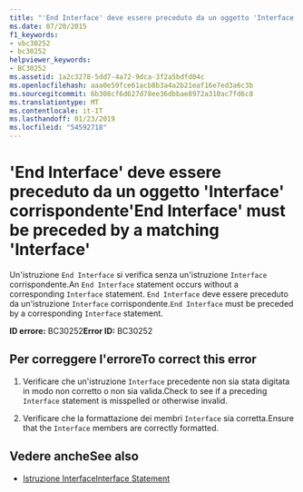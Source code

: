 ```yaml
---
title: "'End Interface' deve essere preceduto da un oggetto 'Interface' corrispondente"
ms.date: 07/20/2015
f1_keywords:
- vbc30252
- bc30252
helpviewer_keywords:
- BC30252
ms.assetid: 1a2c3278-5dd7-4a72-9dca-3f2a5bdfd04c
ms.openlocfilehash: aaa0e59fce61acb8b3a4a2b21eaf16e7ed3a6c3b
ms.sourcegitcommit: 6b308cf6d627d78ee36dbbae8972a310ac7fd6c8
ms.translationtype: MT
ms.contentlocale: it-IT
ms.lasthandoff: 01/23/2019
ms.locfileid: "54592718"
---
```

# <a name="end-interface-must-be-preceded-by-a-matching-interface"></a><span data-ttu-id="a8097-102">'End Interface' deve essere preceduto da un oggetto 'Interface' corrispondente</span><span class="sxs-lookup"><span data-stu-id="a8097-102">'End Interface' must be preceded by a matching 'Interface'</span></span>
<span data-ttu-id="a8097-103">Un'istruzione `End Interface` si verifica senza un'istruzione `Interface` corrispondente.</span><span class="sxs-lookup"><span data-stu-id="a8097-103">An `End Interface` statement occurs without a corresponding `Interface` statement.</span></span> <span data-ttu-id="a8097-104">`End Interface` deve essere preceduto da un'istruzione `Interface` corrispondente.</span><span class="sxs-lookup"><span data-stu-id="a8097-104">`End Interface` must be preceded by a corresponding `Interface` statement.</span></span>  
  
 <span data-ttu-id="a8097-105">**ID errore:** BC30252</span><span class="sxs-lookup"><span data-stu-id="a8097-105">**Error ID:** BC30252</span></span>  
  
## <a name="to-correct-this-error"></a><span data-ttu-id="a8097-106">Per correggere l'errore</span><span class="sxs-lookup"><span data-stu-id="a8097-106">To correct this error</span></span>  
  
1.  <span data-ttu-id="a8097-107">Verificare che un'istruzione `Interface` precedente non sia stata digitata in modo non corretto o non sia valida.</span><span class="sxs-lookup"><span data-stu-id="a8097-107">Check to see if a preceding `Interface` statement is misspelled or otherwise invalid.</span></span>  
  
2.  <span data-ttu-id="a8097-108">Verificare che la formattazione dei membri `Interface` sia corretta.</span><span class="sxs-lookup"><span data-stu-id="a8097-108">Ensure that the `Interface` members are correctly formatted.</span></span>  
  
## <a name="see-also"></a><span data-ttu-id="a8097-109">Vedere anche</span><span class="sxs-lookup"><span data-stu-id="a8097-109">See also</span></span>
- [<span data-ttu-id="a8097-110">Istruzione Interface</span><span class="sxs-lookup"><span data-stu-id="a8097-110">Interface Statement</span></span>](../../visual-basic/language-reference/statements/interface-statement.md)
